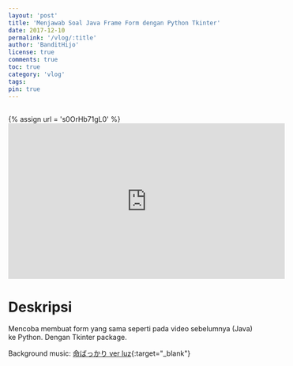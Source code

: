 ```yaml
---
layout: 'post'
title: 'Menjawab Soal Java Frame Form dengan Python Tkinter'
date: 2017-12-10
permalink: '/vlog/:title'
author: 'BanditHijo'
license: true
comments: true
toc: true
category: 'vlog'
tags:
pin: true
---
```


<div style="margin-top:30px;"></div>
<!-- EMBED CONTAINER: YOUTUBE -->
{% assign url = 's0OrHb71gL0' %}
<div class='embed-container'>
<iframe width="560" height="315" src="https://www.youtube.com/embed/{{ url }}" frameborder="0" allow="accelerometer; autoplay; encrypted-media; gyroscope; picture-in-picture" allowfullscreen></iframe>
</div>

# Deskripsi

Mencoba membuat form yang sama seperti pada video sebelumnya (Java) ke Python. Dengan Tkinter package.

Background music:
[命ばっかり ver luz](https://youtu.be/M6oWEajePE4){:target="_blank"}
